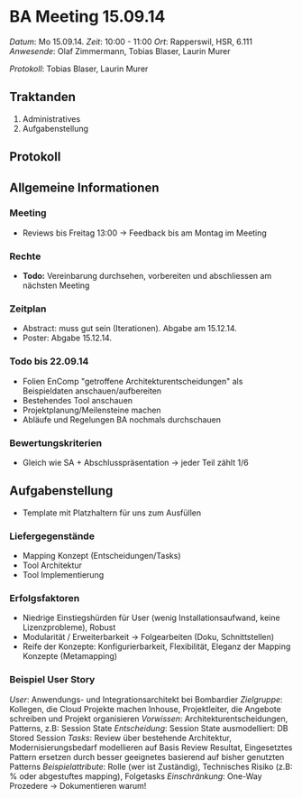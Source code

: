 BA Meeting 15.09.14
===================

*Datum*: Mo 15.09.14.
*Zeit*: 10:00 - 11:00
*Ort*: Rapperswil, HSR, 6.111
*Anwesende*:
	Olaf Zimmermann,
	Tobias Blaser,
	Laurin Murer
	
*Protokoll*: Tobias Blaser, Laurin Murer


Traktanden
----------

1. Administratives
2. Aufgabenstellung


Protokoll
---------

## Allgemeine Informationen

### Meeting

* Reviews bis Freitag 13:00 -> Feedback bis am Montag im Meeting


### Rechte

* **Todo:** Vereinbarung durchsehen, vorbereiten und abschliessen am nächsten Meeting


### Zeitplan

* Abstract: muss gut sein (Iterationen). Abgabe am 15.12.14.
* Poster: Abgabe 15.12.14.


### Todo bis 22.09.14

* Folien EnComp "getroffene Architekturentscheidungen" als Beispieldaten anschauen/aufbereiten
* Bestehendes Tool anschauen
* Projektplanung/Meilensteine machen
* Abläufe und Regelungen BA nochmals durchschauen


### Bewertungskriterien

* Gleich wie SA + Abschlusspräsentation -> jeder Teil zählt 1/6


## Aufgabenstellung

* Template mit Platzhaltern für uns zum Ausfüllen


### Liefergegenstände

* Mapping Konzept (Entscheidungen/Tasks)
* Tool Architektur
* Tool Implementierung


### Erfolgsfaktoren

* Niedrige Einstiegshürden für User (wenig Installationsaufwand, keine Lizenzprobleme), Robust
* Modularität / Erweiterbarkeit -> Folgearbeiten (Doku, Schnittstellen)
* Reife der Konzepte: Konfigurierbarkeit, Flexibilität, Eleganz der Mapping Konzepte (Metamapping)


### Beispiel User Story

*User*: Anwendungs- und Integrationsarchitekt bei Bombardier
*Zielgruppe*: Kollegen, die Cloud Projekte machen Inhouse, Projektleiter, die Angebote schreiben und Projekt organisieren
*Vorwissen*: Architekturentscheidungen, Patterns, z.B: Session State
*Entscheidung*: Session State ausmodelliert: DB Stored Session
*Tasks*: Review über bestehende Architektur, Modernisierungsbedarf modellieren auf Basis Review Resultat, Eingesetztes Pattern ersetzen durch besser geeignetes basierend auf bisher genutzten Patterns
*Beispielattribute*: Rolle (wer ist Zuständig), Technisches Risiko (z.B: % oder abgestuftes mapping), Folgetasks
*Einschränkung*: One-Way Prozedere -> Dokumentieren warum!





